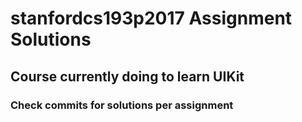 # stanfordcs193p2017 Assignment Solutions

## Course currently doing to learn UIKit

### Check commits for solutions per assignment



